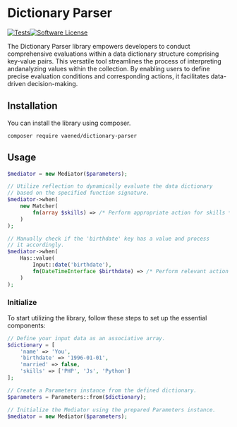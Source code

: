 # Dictionary Parser

[![Tests](https://github.com/vaened/dictionary-parser/actions/workflows/tests.yml/badge.svg)](https://github.com/vaened/dictionary-parser/actions/workflows/tests.yml)[![Software License](https://img.shields.io/badge/license-MIT-brightgreen.svg?style=flat-square)](license)

The Dictionary Parser library empowers developers to conduct comprehensive evaluations within a data dictionary structure comprising
key-value pairs. This versatile tool streamlines the process of interpreting andanalyzing values within the collection. By enabling users
to define precise evaluation conditions and corresponding actions, it facilitates data-driven decision-making.

## Installation

You can install the library using composer.

```shell
composer require vaened/dictionary-parser
```

## Usage

```php
$mediator = new Mediator($parameters);

// Utilize reflection to dynamically evaluate the data dictionary
// based on the specified function signature.
$mediator->when(
    new Matcher(
        fn(array $skills) => /* Perform appropriate action for skills */
    )
);

// Manually check if the 'birthdate' key has a value and process
// it accordingly.
$mediator->when(
    Has::value(
        Input::date('birthdate'),
        fn(DateTimeInterface $birthdate) => /* Perform relevant action based on birthdate */
    )
);
```

### Initialize

To start utilizing the library, follow these steps to set up the essential components:

```php
// Define your input data as an associative array.
$dictionary = [
    'name' => 'You',
    'birthdate' => '1996-01-01',
    'married' => false,
    'skills' => ['PHP', 'Js', 'Python']
];

// Create a Parameters instance from the defined dictionary.
$parameters = Parameters::from($dictionary);

// Initialize the Mediator using the prepared Parameters instance.
$mediator = new Mediator($parameters);
```
